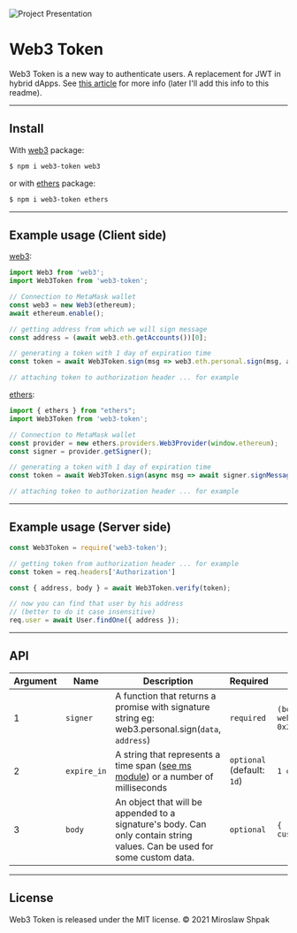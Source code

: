 ![Project Presentation](https://github.com/bytesbay/web3-token/raw/main/resources/logo.jpg "Web3 Token")

# Web3 Token

Web3 Token is a new way to authenticate users. A replacement for JWT in hybrid dApps. See [this article](https://medium.com/@bytesbay/you-dont-need-jwt-anymore-974aa6196976) for more info (later I'll add this info to this readme).

---
## Install

With [web3](https://www.npmjs.com/package/web3) package:

```bash
$ npm i web3-token web3
```

or with [ethers](https://www.npmjs.com/package/ethers) package:

```bash
$ npm i web3-token ethers
```

---

## Example usage (Client side)

[web3](https://www.npmjs.com/package/web3):

```js
import Web3 from 'web3';
import Web3Token from 'web3-token';

// Connection to MetaMask wallet
const web3 = new Web3(ethereum);
await ethereum.enable();

// getting address from which we will sign message
const address = (await web3.eth.getAccounts())[0];

// generating a token with 1 day of expiration time
const token = await Web3Token.sign(msg => web3.eth.personal.sign(msg, address), '1d');

// attaching token to authorization header ... for example
```

[ethers](https://www.npmjs.com/package/ethers):

```js
import { ethers } from "ethers";
import Web3Token from 'web3-token';

// Connection to MetaMask wallet
const provider = new ethers.providers.Web3Provider(window.ethereum);
const signer = provider.getSigner();

// generating a token with 1 day of expiration time
const token = await Web3Token.sign(async msg => await signer.signMessage(msg), '1d');

// attaching token to authorization header ... for example
```

---

## Example usage (Server side)
```js
const Web3Token = require('web3-token');

// getting token from authorization header ... for example
const token = req.headers['Authorization']

const { address, body } = await Web3Token.verify(token);

// now you can find that user by his address 
// (better to do it case insensitive)
req.user = await User.findOne({ address });
```

---

## API

Argument | Name | Description | Required | Example
--- | --- | --- | --- | ---
1 | `signer` | A function that returns a promise with signature string eg: web3.personal.sign(`data`, `address`) | `required` | `(body) => web3.personal.sign(body, 0x23..1234)`
2 | `expire_in` | A string that represents a time span ([see ms module](https://github.com/vercel/ms)) or a number of milliseconds | `optional` (default: `1d`) | `1 day`
3 | `body` | An object that will be appended to a signature's body. Can only contain string values. Can be used for some custom data. | `optional` | `{ 'Custom-data': 'some custom data' }`

---

## License
Web3 Token is released under the MIT license. © 2021 Miroslaw Shpak
